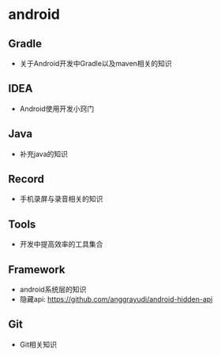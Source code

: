 # android

## Gradle

* 关于Android开发中Gradle以及maven相关的知识

## IDEA

* Android使用开发小窍门

## Java

* 补充java的知识

## Record

* 手机录屏与录音相关的知识  

## Tools

* 开发中提高效率的工具集合

## Framework

* android系统层的知识
* 隐藏api: <https://github.com/anggrayudi/android-hidden-api>

## Git
* Git相关知识



